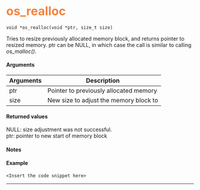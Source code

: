 ## <font color="F2853F" style="font-size:24pt">os_realloc</font>

```no-highlight
void *os_realloc(void *ptr, size_t size)
```

Tries to resize previously allocated memory block, and returns pointer to resized memory.
ptr can be NULL, in which case the call is similar to calling *os_malloc()*.

#### Arguments

| Arguments | Description |
|-----------|-------------|
| ptr |  Pointer to previously allocated memory  |
| size |  New size to adjust the memory block to  |

#### Returned values

NULL: size adjustment was not successful. <br>
ptr: pointer to new start of memory block

#### Notes 


#### Example

<Add text to set up the context for the example here>

```no-highlight
<Insert the code snippet here>
```

---------------------
